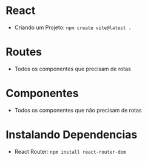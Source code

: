 # React 

- Criando um Projeto: ```npm create vite@latest .```

# Routes 

- Todos os componentes que precisam de rotas

# Componentes

- Todos os componentes que não precisam de rotas

# Instalando Dependencias

- React Router: ```npm install react-router-dom```